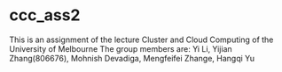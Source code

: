 # ccc_ass2
This is an assignment of the lecture Cluster and Cloud Computing of the University of Melbourne
The group members are: Yi Li, Yijian Zhang(806676), Mohnish Devadiga, Mengfeifei Zhange, Hangqi Yu
